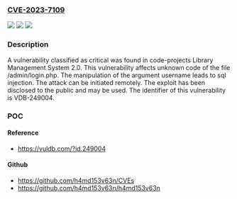 ### [CVE-2023-7109](https://cve.mitre.org/cgi-bin/cvename.cgi?name=CVE-2023-7109)
![](https://img.shields.io/static/v1?label=Product&message=Library%20Management%20System&color=blue)
![](https://img.shields.io/static/v1?label=Version&message=%3D%202.0%20&color=brighgreen)
![](https://img.shields.io/static/v1?label=Vulnerability&message=CWE-89%20SQL%20Injection&color=brighgreen)

### Description

A vulnerability classified as critical was found in code-projects Library Management System 2.0. This vulnerability affects unknown code of the file /admin/login.php. The manipulation of the argument username leads to sql injection. The attack can be initiated remotely. The exploit has been disclosed to the public and may be used. The identifier of this vulnerability is VDB-249004.

### POC

#### Reference
- https://vuldb.com/?id.249004

#### Github
- https://github.com/h4md153v63n/CVEs
- https://github.com/h4md153v63n/h4md153v63n

